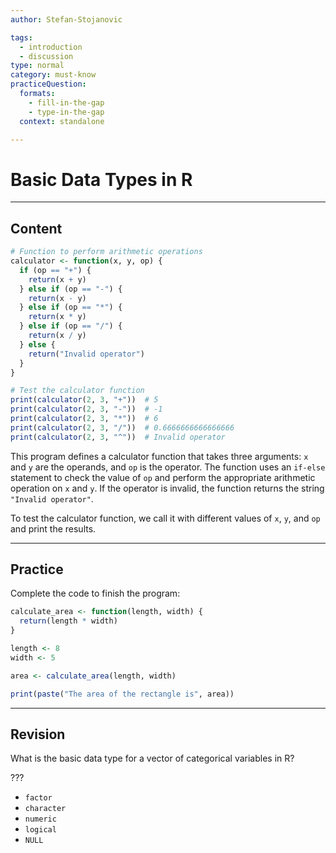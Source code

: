 ```yaml
---
author: Stefan-Stojanovic

tags:
  - introduction
  - discussion
type: normal
category: must-know
practiceQuestion:
  formats:
    - fill-in-the-gap
    - type-in-the-gap
  context: standalone

---
```


# Basic Data Types in R

---

## Content

```r
# Function to perform arithmetic operations
calculator <- function(x, y, op) {
  if (op == "+") {
    return(x + y)
  } else if (op == "-") {
    return(x - y)
  } else if (op == "*") {
    return(x * y)
  } else if (op == "/") {
    return(x / y)
  } else {
    return("Invalid operator")
  }
}

# Test the calculator function
print(calculator(2, 3, "+"))  # 5
print(calculator(2, 3, "-"))  # -1
print(calculator(2, 3, "*"))  # 6
print(calculator(2, 3, "/"))  # 0.6666666666666666
print(calculator(2, 3, "^"))  # Invalid operator
```


This program defines a calculator function that takes three arguments: `x` and `y` are the operands, and `op` is the operator. The function uses an `if-else` statement to check the value of `op` and perform the appropriate arithmetic operation on `x` and `y`. If the operator is invalid, the function returns the string `"Invalid operator"`.

To test the calculator function, we call it with different values of `x`, `y`, and `op` and print the results.


---
## Practice

Complete the code to finish the program:

```r
calculate_area <- function(length, width) {
  return(length * width)
}

length <- 8
width <- 5

area <- calculate_area(length, width)

print(paste("The area of the rectangle is", area))
```



---
## Revision

What is the basic data type for a vector of categorical variables in R?

???

- `factor`
- `character`
- `numeric`
- `logical`
- `NULL`